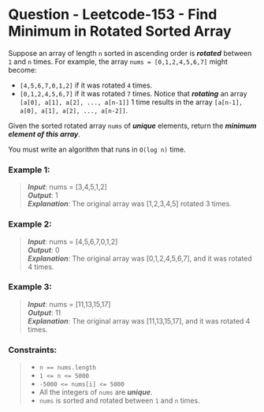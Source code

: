 # Question - Leetcode-153 - Find Minimum in Rotated Sorted Array

Suppose an array of length `n` sorted in ascending order is **_rotated_** between `1` and `n` times. For example, the array `nums = [0,1,2,4,5,6,7]` might become:

- `[4,5,6,7,0,1,2]` if it was rotated `4` times.
- `[0,1,2,4,5,6,7]` if it was rotated `7` times.
Notice that **_rotating_** an array `[a[0], a[1], a[2], ..., a[n-1]]` 1 time results in the array `[a[n-1], a[0], a[1], a[2], ..., a[n-2]]`.

Given the sorted rotated array `nums` of **_unique_** elements, return the _**minimum element of this array**_.

You must write an algorithm that runs in `O(log n)` time.


### Example 1:

> **_Input_**: nums = [3,4,5,1,2]  
**_Output_**: 1  
**_Explanation_**: The original array was [1,2,3,4,5] rotated 3 times.
### Example 2:

> **_Input_**: nums = [4,5,6,7,0,1,2]  
**_Output_**: 0  
**_Explanation_**: The original array was [0,1,2,4,5,6,7], and it was rotated 4 times.
### Example 3:

> **_Input_**: nums = [11,13,15,17]  
**_Output_**: 11  
**_Explanation_**: The original array was [11,13,15,17], and it was rotated 4 times.


### Constraints:

> - `n == nums.length`
> - `1 <= n <= 5000`
> - `-5000 <= nums[i] <= 5000`
> - All the integers of `nums` are **_unique_**.
> - `nums` is sorted and rotated between `1` and `n` times.